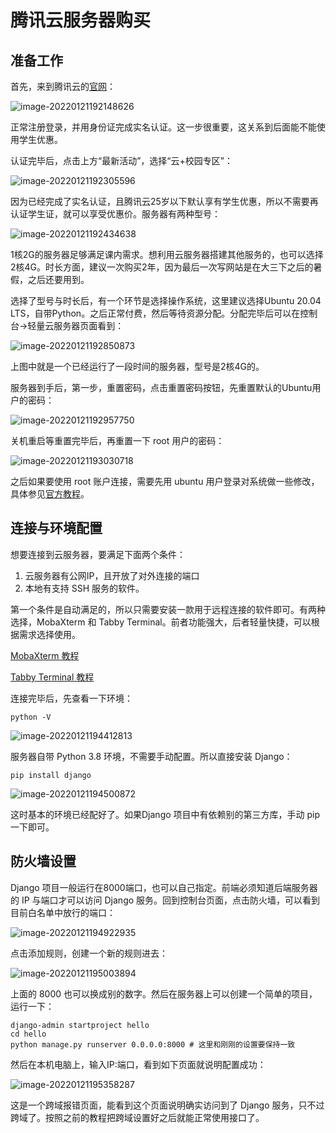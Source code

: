 # 腾讯云服务器购买

## 准备工作

首先，来到腾讯云的[官网](https://cloud.tencent.com/)：

![image-20220121192148626](https://raw.githubusercontent.com/zhtjtcz/MyImg/master/img/202201212000293.png)





正常注册登录，并用身份证完成实名认证。这一步很重要，这关系到后面能不能使用学生优惠。

认证完毕后，点击上方“最新活动”，选择“云+校园专区”：

![image-20220121192305596](https://raw.githubusercontent.com/zhtjtcz/MyImg/master/img/202201211923838.png)

因为已经完成了实名认证，且腾讯云25岁以下默认享有学生优惠，所以不需要再认证学生证，就可以享受优惠价。服务器有两种型号：

![image-20220121192434638](https://raw.githubusercontent.com/zhtjtcz/MyImg/master/img/202201211924707.png)

1核2G的服务器足够满足课内需求。想利用云服务器搭建其他服务的，也可以选择2核4G。时长方面，建议一次购买2年，因为最后一次写网站是在大三下之后的暑假，之后还要用到。

选择了型号与时长后，有一个环节是选择操作系统，这里建议选择Ubuntu 20.04 LTS，自带Python。之后正常付费，然后等待资源分配。分配完毕后可以在控制台->轻量云服务器页面看到：

![image-20220121192850873](https://raw.githubusercontent.com/zhtjtcz/MyImg/master/img/202201211928958.png)

上图中就是一个已经运行了一段时间的服务器，型号是2核4G的。

服务器到手后，第一步，重置密码，点击重置密码按钮，先重置默认的Ubuntu用户的密码：

![image-20220121192957750](https://raw.githubusercontent.com/zhtjtcz/MyImg/master/img/202201211929792.png)

关机重启等重置完毕后，再重置一下 root 用户的密码：

![image-20220121193030718](https://raw.githubusercontent.com/zhtjtcz/MyImg/master/img/202201211930763.png)

之后如果要使用 root 账户连接，需要先用 ubuntu 用户登录对系统做一些修改，具体参见[官方教程](https://cloud.tencent.com/document/product/1207/44569#ubuntu-.E7.B3.BB.E7.BB.9F.E5.A6.82.E4.BD.95.E4.BD.BF.E7.94.A8-root-.E7.94.A8.E6.88.B7.E7.99.BB.E5.BD.95.E5.AE.9E.E4.BE.8B.EF.BC.9F)。



## 连接与环境配置

想要连接到云服务器，要满足下面两个条件：

1. 云服务器有公网IP，且开放了对外连接的端口
2. 本地有支持 SSH 服务的软件。

第一个条件是自动满足的，所以只需要安装一款用于远程连接的软件即可。有两种选择，MobaXterm 和 Tabby Terminal。前者功能强大，后者轻量快捷，可以根据需求选择使用。

[MobaXterm 教程](https://zhuanlan.zhihu.com/p/61013117)

[Tabby Terminal 教程](https://zhuanlan.zhihu.com/p/443550221)

连接完毕后，先查看一下环境：

```shell
python -V
```

![image-20220121194412813](https://raw.githubusercontent.com/zhtjtcz/MyImg/master/img/202201211944854.png)



服务器自带 Python 3.8 环境，不需要手动配置。所以直接安装 Django：

```shell
pip install django
```

![image-20220121194500872](https://raw.githubusercontent.com/zhtjtcz/MyImg/master/img/202201211945041.png)



这时基本的环境已经配好了。如果Django 项目中有依赖别的第三方库，手动 pip 一下即可。



## 防火墙设置

Django 项目一般运行在8000端口，也可以自己指定。前端必须知道后端服务器的 IP 与端口才可以访问 Django 服务。回到控制台页面，点击防火墙，可以看到目前白名单中放行的端口：

![image-20220121194922935](https://raw.githubusercontent.com/zhtjtcz/MyImg/master/img/202201211949994.png)



点击添加规则，创建一个新的规则进去：

![image-20220121195003894](https://raw.githubusercontent.com/zhtjtcz/MyImg/master/img/202201211950945.png)



上面的 8000 也可以换成别的数字。然后在服务器上可以创建一个简单的项目，运行一下：

```shell
django-admin startproject hello
cd hello
python manage.py runserver 0.0.0.0:8000 # 这里和刚刚的设置要保持一致
```



然后在本机电脑上，输入IP:端口，看到如下页面就说明配置成功：

![image-20220121195358287](https://raw.githubusercontent.com/zhtjtcz/MyImg/master/img/202201211953341.png)



这是一个跨域报错页面，能看到这个页面说明确实访问到了 Django 服务，只不过跨域了。按照之前的教程把跨域设置好之后就能正常使用接口了。